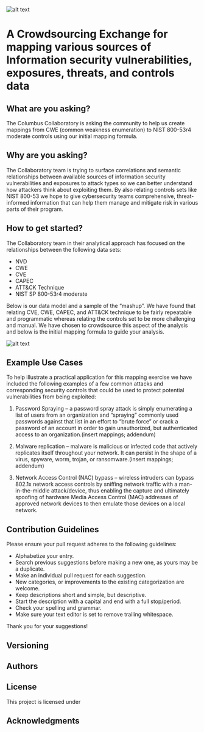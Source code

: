 ![alt text](https://github.com/ColumbusCollaboratory/MITRE_NIST/blob/master/cclogo.png) 
# A Crowdsourcing Exchange for mapping various sources of Information security vulnerabilities, exposures, threats, and controls data

## What are you asking?

The Columbus Collaboratory is asking the community to help us create mappings from CWE (common weakness enumeration) to NIST 800-53r4 moderate controls using our initial mapping formula.


## Why are you asking?

The Collaboratory team is trying to surface correlations and semantic relationships between available sources of information security vulnerabilities and exposures to attack types so we can better understand how attackers think about exploiting them.  By also relating controls sets like NIST 800-53 we hope to give cybersecurity teams comprehensive, threat-informed information that can help them manage and mitigate risk in various parts of their program.

## How to get started?

The Collaboratory team in their analytical approach has focused on the relationships between the following data sets:
-	NVD
-	CWE
-	CVE
-	CAPEC
-	ATT&CK Technique
-	NIST SP 800-53r4 moderate

Below is our data model and a sample of the “mashup”.  We have found that relating CVE, CWE, CAPEC, and ATT&CK technique to be fairly repeatable and programmatic whereas relating the controls set to be more challenging and manual.  We have chosen to crowdsource this aspect of the analysis and below is the initial mapping formula to guide your analysis.


![alt text](https://github.com/ColumbusCollaboratory/MITRE_NIST/blob/master/datamodel.PNG) 

## Example Use Cases

To help illustrate a practical application for this mapping exercise we have included the following examples of a few common attacks and corresponding security controls that could be used to protect potential vulnerabilities from being exploited:

1)    Password Spraying – a password spray attack is simply enumerating a list of users from an organization and “spraying” commonly used passwords against that list in an effort to “brute force” or crack a password of an account in order to gain unauthorized, but authenticated access to an organization.(insert mappings; addendum)
2)    Malware replication – malware is malicious or infected code that actively replicates itself throughout your network. It can persist in the shape of a virus, spyware, worm, trojan, or ransomware.(insert mappings; addendum)

3)    Network Access Control (NAC) bypass – wireless intruders can bypass 802.1x network access controls by sniffing network traffic with a man-in-the-middle attack/device, thus enabling the capture and ultimately spoofing of hardware Media Access Control (MAC) addresses of approved network devices to then emulate those devices on a local network.


## Contribution Guidelines

Please ensure your pull request adheres to the following guidelines:

- Alphabetize your entry.
- Search previous suggestions before making a new one, as yours may be a duplicate.
- Make an individual pull request for each suggestion.
- New categories, or improvements to the existing categorization are welcome.
- Keep descriptions short and simple, but descriptive.
- Start the description with a capital and end with a full stop/period.
- Check your spelling and grammar.
- Make sure your text editor is set to remove trailing whitespace.

Thank you for your suggestions!

## Versioning


## Authors



## License

This project is licensed under 

## Acknowledgments




